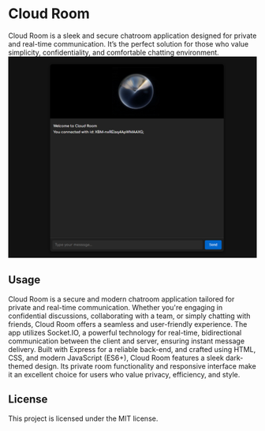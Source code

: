 # Cloud Room

Cloud Room is a sleek and secure chatroom application designed for private and real-time communication. It’s the perfect solution for those who value simplicity, confidentiality, and comfortable chatting environment.
    <img src="server/public/assets/cloudroom.PNG" >

## Usage

Cloud Room is a secure and modern chatroom application tailored for private and real-time communication. Whether you're engaging in confidential discussions, collaborating with a team, or simply chatting with friends, Cloud Room offers a seamless and user-friendly experience. The app utilizes Socket.IO, a powerful technology for real-time, bidirectional communication between the client and server, ensuring instant message delivery. Built with Express for a reliable back-end, and crafted using HTML, CSS, and modern JavaScript (ES6+), Cloud Room features a sleek dark-themed design. Its private room functionality and responsive interface make it an excellent choice for users who value privacy, efficiency, and style.


## License

This project is licensed under the MIT license.